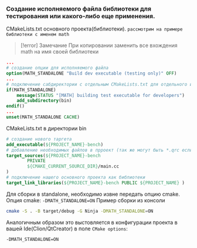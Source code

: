 ### Создание исполняемого файла библиотеки для тестирования или какого-либо еще применения.

CMakeLists.txt  основного проекта(библиотеки).
`рассмотрим на примере библиотеки с именем math`

> [!error] Замечание
> При копировании заменить все вхождения math на имя своей библиотеки

```cmake
...
# создание опции для исполняемого файла 
option(MATH_STANDALONE "Build dev executable (testing only)" OFF)
...
# подключение сабдиректории с отдельным CMakeLists.txt для отдельного исполняемого таргета 
if(MATH_STANDALONE)
    message(STATUS "[MATH] building test executable for developers")
    add_subdirectory(bin)
endif()
...
unset(MATH_STANDALONE CACHE)
```

CMakeLists.txt в директории bin 
```cmake
# создание нового таргета
add_executable(${PROJECT_NAME}-bench)
# добавление необходимых файлов в прроект (так же могут быть *.qrc если это qml приложение)
target_sources(${PROJECT_NAME}-bench
        PRIVATE
        ${CMAKE_CURRENT_SOURCE_DIR}/main.cc
)
# подключение нашего основного проекта как библиотеки
target_link_libraries(${PROJECT_NAME}-bench PUBLIC ${PROJECT_NAME} )
```

Для сборки в standalone, необходимо извне передать опцию cmake. 
Опция cmake: `-DMATH_STANDALONE=ON`
Пример сборки из консоли
```bash
cmake -S . -B target/debug -G Ninja -DMATH_STANDALONE=ON
```
Аналогичным образом это выстовляется в конфигурации проекта в вашей Ide(Clion/QtCreator) в поле `CMake options`:
```
-DMATH_STANDALONE=ON
```
